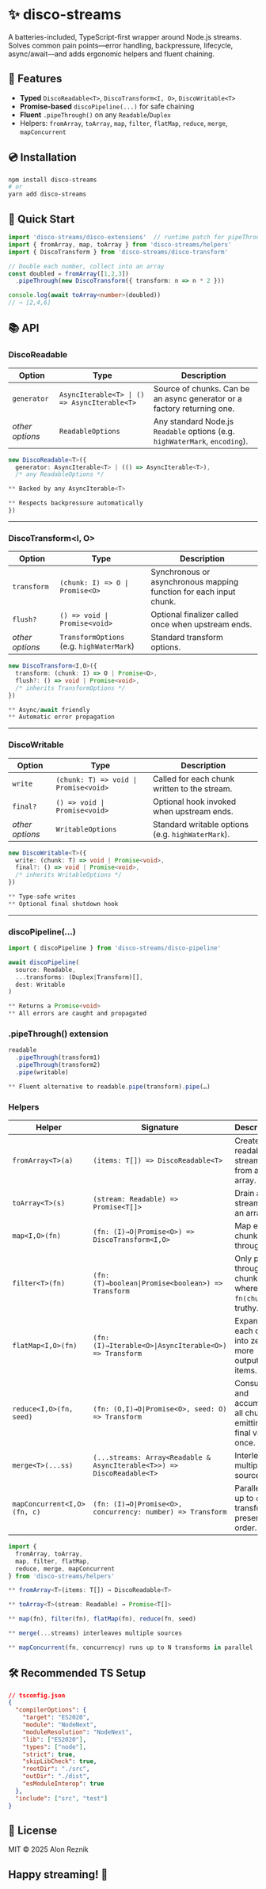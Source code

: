 # ✨ disco-streams

A batteries-included, TypeScript-first wrapper around Node.js streams.  
Solves common pain points—error handling, backpressure, lifecycle, async/await—and adds ergonomic helpers and fluent chaining.

## 🚀 Features

- **Typed** `DiscoReadable<T>`, `DiscoTransform<I, O>`, `DiscoWritable<T>`  
- **Promise-based** `discoPipeline(...)` for safe chaining  
- **Fluent** `.pipeThrough()` on any `Readable`/`Duplex`  
- Helpers: `fromArray`, `toArray`, `map`, `filter`, `flatMap`, `reduce`, `merge`, `mapConcurrent`

## 💿 Installation

```bash
npm install disco-streams
# or
yarn add disco-streams
```


## 🏁 Quick Start
``` ts
import 'disco-streams/disco-extensions'  // runtime patch for pipeThrough()
import { fromArray, map, toArray } from 'disco-streams/helpers'
import { DiscoTransform } from 'disco-streams/disco-transform'

// Double each number, collect into an array
const doubled = fromArray([1,2,3])
  .pipeThrough(new DiscoTransform({ transform: n => n * 2 }))

console.log(await toArray<number>(doubled))  
// → [2,4,6]
```

## 📚 API

### DiscoReadable<T>
| Option          | Type                                         | Description                                                                 |
| --------------- | -------------------------------------------- | --------------------------------------------------------------------------- |
| `generator`     | `AsyncIterable<T> \| () => AsyncIterable<T>` | Source of chunks. Can be an async generator or a factory returning one.     |
| *other options* | `ReadableOptions`                            | Any standard Node.js `Readable` options (e.g. `highWaterMark`, `encoding`). |

``` ts
new DiscoReadable<T>({ 
  generator: AsyncIterable<T> | (() => AsyncIterable<T>), 
  /* any ReadableOptions */ 

** Backed by any AsyncIterable<T>

** Respects backpressure automatically
})
```
--------------------------------------------------------------------------

### DiscoTransform<I, O>
| Option          | Type                                      | Description                                                        |
| --------------- | ----------------------------------------- | ------------------------------------------------------------------ |
| `transform`     | `(chunk: I) => O \| Promise<O>`           | Synchronous or asynchronous mapping function for each input chunk. |
| `flush?`        | `() => void \| Promise<void>`             | Optional finalizer called once when upstream ends.                 |
| *other options* | `TransformOptions` (e.g. `highWaterMark`) | Standard transform options.                                        |

``` ts
new DiscoTransform<I,O>({
  transform: (chunk: I) => O | Promise<O>,
  flush?: () => void | Promise<void>,
  /* inherits TransformOptions */
})

** Async/await friendly
** Automatic error propagation
```
-------------------------------------------------------------------------------

### DiscoWritable<T>
| Option          | Type                                  | Description                                       |
| --------------- | ------------------------------------- | ------------------------------------------------- |
| `write`         | `(chunk: T) => void \| Promise<void>` | Called for each chunk written to the stream.      |
| `final?`        | `() => void \| Promise<void>`         | Optional hook invoked when upstream ends.         |
| *other options* | `WritableOptions`                     | Standard writable options (e.g. `highWaterMark`). |

``` ts
new DiscoWritable<T>({
  write: (chunk: T) => void | Promise<void>,
  final?: () => void | Promise<void>,
  /* inherits WritableOptions */
})

** Type-safe writes
** Optional final shutdown hook
```
----------------------------------------------------------------------------------

### discoPipeline(...)
``` ts
import { discoPipeline } from 'disco-streams/disco-pipeline'

await discoPipeline(
  source: Readable,
  ...transforms: (Duplex|Transform)[],
  dest: Writable
)

** Returns a Promise<void>
** All errors are caught and propagated
```

### .pipeThrough() extension
``` ts
readable
  .pipeThrough(transform1)
  .pipeThrough(transform2)
  .pipe(writable)

** Fluent alternative to readable.pipe(transform).pipe(…)
```

### Helpers
| Helper                      | Signature                                                              | Description                                                   |
| --------------------------- | ---------------------------------------------------------------------- | ------------------------------------------------------------- |
| `fromArray<T>(a)`           | `(items: T[]) => DiscoReadable<T>`                                     | Create a readable stream from an array.                       |
| `toArray<T>(s)`             | `(stream: Readable) => Promise<T[]>`                                   | Drain a stream into an array.                                 |
| `map<I,O>(fn)`              | `(fn: (I)→O\|Promise<O>) => DiscoTransform<I,O>`                       | Map each chunk through `fn`.                                  |
| `filter<T>(fn)`             | `(fn: (T)→boolean\|Promise<boolean>) => Transform`                     | Only pass through chunks where `fn(chunk)` is truthy.         |
| `flatMap<I,O>(fn)`          | `(fn: (I)→Iterable<O>\|AsyncIterable<O>) => Transform`                 | Expand each chunk into zero or more output items.             |
| `reduce<I,O>(fn, seed)`     | `(fn: (O,I)→O\|Promise<O>, seed: O) => Transform`                      | Consume and accumulate all chunks, emitting final value once. |
| `merge<T>(...ss)`           | `(...streams: Array<Readable & AsyncIterable<T>>) => DiscoReadable<T>` | Interleave multiple sources.                                  |
| `mapConcurrent<I,O>(fn, c)` | `(fn: (I)→O\|Promise<O>, concurrency: number) => Transform`            | Parallelize up to `c` transforms, preserving order.           |

``` ts
import {
  fromArray, toArray,
  map, filter, flatMap,
  reduce, merge, mapConcurrent
} from 'disco-streams/helpers'

** fromArray<T>(items: T[]) → DiscoReadable<T>

** toArray<T>(stream: Readable) → Promise<T[]>

** map(fn), filter(fn), flatMap(fn), reduce(fn, seed)

** merge(...streams) interleaves multiple sources

** mapConcurrent(fn, concurrency) runs up to N transforms in parallel
```


## 🛠️ Recommended TS Setup
``` json
// tsconfig.json
{
  "compilerOptions": {
    "target": "ES2020",
    "module": "NodeNext",
    "moduleResolution": "NodeNext",
    "lib": ["ES2020"],
    "types": ["node"],
    "strict": true,
    "skipLibCheck": true,
    "rootDir": "./src",
    "outDir": "./dist",
    "esModuleInterop": true
  },
  "include": ["src", "test"]
}
```

## 📄 License
MIT © 2025 Alon Reznik

## Happy streaming! 🚀

